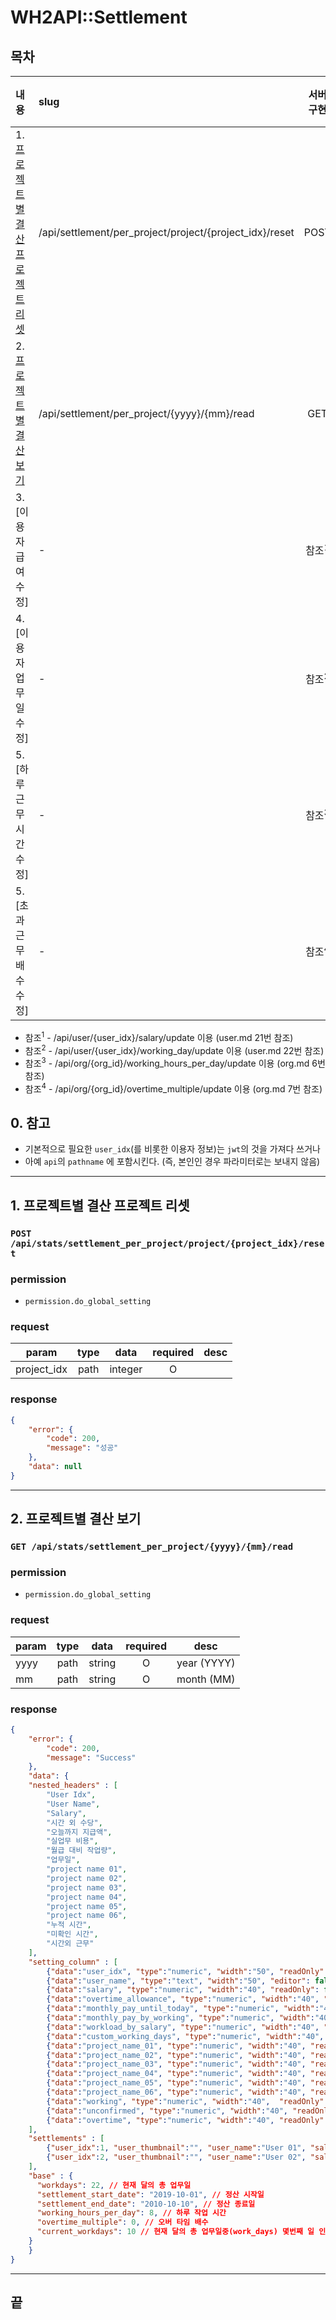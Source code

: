 # WH2API::Settlement

## 목차

| 내용                               | slug                                                    |    서버 구현     | 웹 적용 |
| :--------------------------------- | :------------------------------------------------------ | :--------------: | :-----: |
| 1. [프로젝트별 결산 프로젝트 리셋] | /api/settlement/per_project/project/{project_idx}/reset |       POST       |    O    |
| 2. [프로젝트별 결산 보기]          | /api/settlement/per_project/{yyyy}/{mm}/read            |       GET        |    X    |
| 3. [이용자 급여 수정]              | -                                                       | 참조<sup>1</sup> |    X    |
| 4. [이용자 업무일 수정]            | -                                                       | 참조<sup>2</sup> |    X    |
| 5. [하루 근무 시간 수정]           | -                                                       | 참조<sup>3</sup> |    X    |
| 5. [초과 근무 배수 수정]           | -                                                       | 참조<sup>4</sup> |    X    |

- 참조<sup>1</sup> - /api/user/{user_idx}/salary/update 이용 (user.md 21번 참조)
- 참조<sup>2</sup> - /api/user/{user_idx}/working_day/update 이용 (user.md 22번 참조)
- 참조<sup>3</sup> - /api/org/{org_id}/working_hours_per_day/update 이용 (org.md 6번 참조)
- 참조<sup>4</sup> - /api/org/{org_id}/overtime_multiple/update 이용 (org.md 7번 참조)

## 0. 참고

- 기본적으로 필요한 `user_idx`(를 비롯한 이용자 정보)는 `jwt`의 것을 가져다 쓰거나
- 아예 `api`의 `pathname` 에 포함시킨다. (즉, 본인인 경우 파라미터로는 보내지 않음)

---

## 1. 프로젝트별 결산 프로젝트 리셋 <a id="settlement-per-project-reset"></a>

### `POST /api/stats/settlement_per_project/project/{project_idx}/reset`

### permission

- `permission.do_global_setting`

### request

| param       | type |  data   | required | desc |
| ----------- | :--: | :-----: | :------: | ---- |
| project_idx | path | integer |    O     |      |

### response

```json
{
	"error": {
		"code": 200,
		"message": "성공"
	},
	"data": null
}
```

---

## 2. 프로젝트별 결산 보기 <a id="settlement-per-project-read"></a>

### `GET /api/stats/settlement_per_project/{yyyy}/{mm}/read`

### permission

- `permission.do_global_setting`

### request

| param | type |  data  | required | desc        |
| ----- | :--: | :----: | :------: | ----------- |
| yyyy  | path | string |    O     | year (YYYY) |
| mm    | path | string |    O     | month (MM)  |

### response

```json
{
	"error": {
		"code": 200,
		"message": "Success"
	},
	"data": {
    "nested_headers" : [
        "User Idx",
        "User Name",
        "Salary",
        "시간 외 수당",
        "오늘까지 지급액",
        "실업무 비용",
        "월급 대비 작업량",
        "업무일",
        "project name 01",
        "project name 02",
        "project name 03",
        "project name 04",
        "project name 05",
        "project name 06",
        "누적 시간",
        "미확인 시간",
        "시간외 근무"
    ],
    "setting_column" : [
        {"data":"user_idx", "type":"numeric", "width":"50", "readOnly": true},
        {"data":"user_name", "type":"text", "width":"50", "editor": false, "readOnly": true, "renderer": "renderUserPhoto"},
        {"data":"salary", "type":"numeric", "width":"40", "readOnly": false, "renderer": "renderSalary"}},
        {"data":"overtime_allowance", "type":"numeric", "width":"40", "readOnly": true,"renderer": "renderOvertimeAllowance"},
        {"data":"monthly_pay_until_today", "type":"numeric", "width":"40", "readOnly": true,"renderer": "renderMonthlyPayUntilToday"},
        {"data":"monthly_pay_by_working", "type":"numeric", "width":"40", "readOnly": true,"renderer": "renderMonthlyPayByWorking"},
        {"data":"workload_by_salary", "type":"numeric", "width":"40", "readOnly": true,"renderer": "renderWorkloadBySalary"},
        {"data":"custom_working_days", "type":"numeric", "width":"40", "readOnly": false, "renderer": "renderCustomWorkingDays"},
        {"data":"project_name_01", "type":"numeric", "width":"40", "readOnly": true,"renderer": "renderFormat"},
        {"data":"project_name_02", "type":"numeric", "width":"40", "readOnly": true,"renderer": "renderFormat"},
        {"data":"project_name_03", "type":"numeric", "width":"40", "readOnly": true,"renderer": "renderFormat"},
        {"data":"project_name_04", "type":"numeric", "width":"40", "readOnly": true,"renderer": "renderFormat"},
        {"data":"project_name_05", "type":"numeric", "width":"40", "readOnly": true,"renderer": "renderFormat"},
        {"data":"project_name_06", "type":"numeric", "width":"40", "readOnly": true,"renderer": "renderFormat"},
        {"data":"working", "type":"numeric", "width":"40",  "readOnly": true,"renderer": "renderWorking"}, // 누적
        {"data":"unconfirmed", "type":"numeric", "width":"40", "readOnly": true, "renderer": "renderUnconfirmed"}, // 미확인
        {"data":"overtime", "type":"numeric", "width":"40", "readOnly": true, "renderer": "renderOvertime"}, // 시간외
    ],
    "settlements" : [
        {"user_idx":1, "user_thumbnail":"", "user_name":"User 01", "salary": 2600000, "overtime_allowance": 1, "monthly_pay_until_today":null, "monthly_pay_by_working":1, "workload_by_salary":1, "custom_working_days": null, "project_name_01": 0, "project_name_02": 20, "project_name_03": 20, "project_name_04": 15, "project_name_05": 15, "project_name_06": 14, "working": 0, "unconfirmed":0, "overtime":0},
        {"user_idx":2, "user_thumbnail":"", "user_name":"User 02", "salary": 2600000, "overtime_allowance": 1, "monthly_pay_until_today":null, "monthly_pay_by_working":1, "workload_by_salary":1,  "custom_working_days": null, "project_name_01": 0, "project_name_02": 20, "project_name_03": 40, "project_name_04": 10, "project_name_05": 10, "project_name_06": 0, "working": 0, "unconfirmed":0, "overtime":0}
    ],
    "base" : {
      "workdays": 22, // 현재 달의 총 업무일
      "settlement_start_date": "2019-10-01", // 정산 시작일
      "settlement_end_date": "2010-10-10", // 정산 종료일
      "working_hours_per_day": 8, // 하루 작업 시간
      "overtime_multiple": 0, // 오버 타임 배수
      "current_workdays": 10 // 현재 달의 총 업무일중(work_days) 몇번째 일 인지
    }
	}
}
```

---

## 끝

[프로젝트별 결산 프로젝트 리셋]: #settlement-per-project-reset
[프로젝트별 결산 보기]: #settlement-per-project-read
